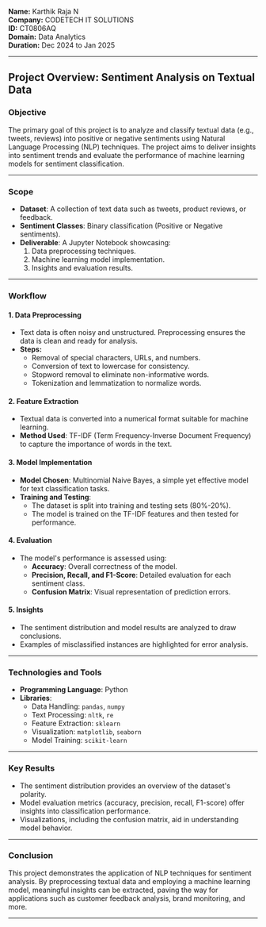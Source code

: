 **Name:** Karthik Raja N  
**Company:** CODETECH IT SOLUTIONS  
**ID:** CT0806AQ  
**Domain:** Data Analytics  
**Duration:** Dec 2024 to Jan 2025  

---

## **Project Overview: Sentiment Analysis on Textual Data**

### **Objective**
The primary goal of this project is to analyze and classify textual data (e.g., tweets, reviews) into positive or negative sentiments using Natural Language Processing (NLP) techniques. The project aims to deliver insights into sentiment trends and evaluate the performance of machine learning models for sentiment classification.

---

### **Scope**
- **Dataset**: A collection of text data such as tweets, product reviews, or feedback.
- **Sentiment Classes**: Binary classification (Positive or Negative sentiments).
- **Deliverable**: A Jupyter Notebook showcasing:
  1. Data preprocessing techniques.
  2. Machine learning model implementation.
  3. Insights and evaluation results.

---

### **Workflow**
#### **1. Data Preprocessing**
- Text data is often noisy and unstructured. Preprocessing ensures the data is clean and ready for analysis.
- **Steps:**
  - Removal of special characters, URLs, and numbers.
  - Conversion of text to lowercase for consistency.
  - Stopword removal to eliminate non-informative words.
  - Tokenization and lemmatization to normalize words.

#### **2. Feature Extraction**
- Textual data is converted into a numerical format suitable for machine learning.
- **Method Used**: TF-IDF (Term Frequency-Inverse Document Frequency) to capture the importance of words in the text.

#### **3. Model Implementation**
- **Model Chosen**: Multinomial Naive Bayes, a simple yet effective model for text classification tasks.
- **Training and Testing**:
  - The dataset is split into training and testing sets (80%-20%).
  - The model is trained on the TF-IDF features and then tested for performance.

#### **4. Evaluation**
- The model's performance is assessed using:
  - **Accuracy**: Overall correctness of the model.
  - **Precision, Recall, and F1-Score**: Detailed evaluation for each sentiment class.
  - **Confusion Matrix**: Visual representation of prediction errors.

#### **5. Insights**
- The sentiment distribution and model results are analyzed to draw conclusions.
- Examples of misclassified instances are highlighted for error analysis.

---

### **Technologies and Tools**
- **Programming Language**: Python
- **Libraries**:
  - Data Handling: `pandas`, `numpy`
  - Text Processing: `nltk`, `re`
  - Feature Extraction: `sklearn`
  - Visualization: `matplotlib`, `seaborn`
  - Model Training: `scikit-learn`

---

### **Key Results**
- The sentiment distribution provides an overview of the dataset's polarity.
- Model evaluation metrics (accuracy, precision, recall, F1-score) offer insights into classification performance.
- Visualizations, including the confusion matrix, aid in understanding model behavior.

---

### **Conclusion**
This project demonstrates the application of NLP techniques for sentiment analysis. By preprocessing textual data and employing a machine learning model, meaningful insights can be extracted, paving the way for applications such as customer feedback analysis, brand monitoring, and more.

---
